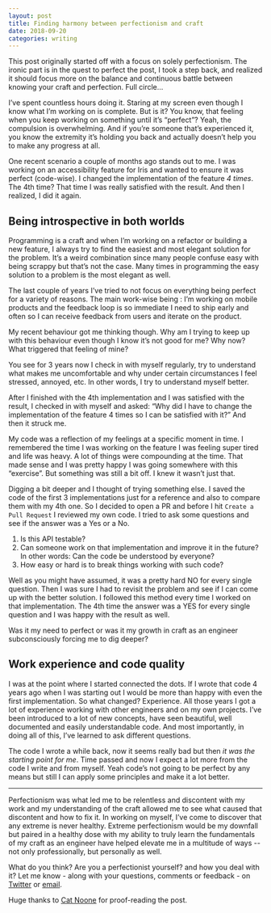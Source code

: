 ```yaml
---
layout: post
title: Finding harmony between perfectionism and craft
date: 2018-09-20
categories: writing
---
```


This post originally started off with a focus on solely perfectionism. The ironic part is in the quest to perfect the post, I took a step back, and realized it should focus more on the balance and continuous battle between knowing your craft and perfection. Full circle…

I’ve spent countless hours doing it. Staring at my screen even though I know what I’m working on is complete. But is it? You know, that feeling when you keep working on something until it’s “perfect”? Yeah, the compulsion is overwhelming. And if you’re someone that’s experienced it, you know the extremity it’s holding you back and actually doesn’t help you to make any progress at all.

One recent scenario a couple of months ago stands out to me. I was working on an accessibility feature for Iris and wanted to ensure it was perfect (code-wise). I changed the implementation of the feature _4 times_. The 4th time? That time I was really satisfied with the result. And then I realized, I did it again.

## Being introspective in both worlds
Programming is a craft and when I’m working on a refactor or building a new feature, I always try to find the easiest and most elegant solution for the problem. It’s a weird combination since many people confuse easy with being scrappy but that’s not the case. Many times in programming the easy solution to a problem is the most elegant as well.

The last couple of years I’ve tried to not focus on everything being perfect for a variety of reasons. The main work-wise being : I’m working on mobile products and the feedback loop is so immediate I need to ship early and often so I can receive feedback from users and iterate on the product.

My recent behaviour got me thinking though. Why am  I trying to keep up with this behaviour even though I know it’s not good for me? Why now? What triggered that feeling of mine?

You see for 3 years now I check in with myself regularly, try to understand what makes me uncomfortable and why under certain circumstances I feel stressed, annoyed, etc. In other words, I try to understand myself better.

After I finished with the 4th implementation and I was satisfied with the result, I checked in with myself and asked: “Why did I have to change the implementation of the feature 4 times so I can be satisfied with it?” And then it struck me.

My code was a reflection of my feelings at a specific moment in time. I remembered the time I was working on the feature I was feeling super tired and life was heavy. A lot of things were compounding at the time. That made sense and I was pretty happy I was going somewhere with this “exercise”. But something was still a bit off. I knew it wasn’t just that.

Digging a bit deeper and I thought of trying something else. I saved the code of the first 3 implementations just for a reference and also to compare them with my 4th one. So I decided to open a PR and before I hit `Create a Pull Request` I reviewed my own code. I tried to ask some questions and see if the answer was a Yes or a No.

1. Is this API testable?
2. Can someone work on that implementation and improve it in the future? In other words: Can the code be understood by everyone?
3. How easy or hard is to break things working with such code?

Well as you might have assumed, it was a pretty hard NO for every single question. Then I was sure I had to revisit the problem and see if I can come up with the better solution. I followed this method every time I worked on that implementation. The 4th time the answer was a YES for every single question and I was happy with the result as well.

Was it my need to perfect or was it my growth in craft as an engineer subconsciously forcing me to dig deeper?

## Work experience and code quality
I was at the point where I started connected the dots. If I wrote that code 4 years ago when I was starting out I would be more than happy with even the first implementation. So what changed? Experience. All those years I got a lot of experience working with other engineers and on my own projects. I’ve been introduced to a lot of new concepts, have seen beautiful, well documented and easily understandable code. And most importantly, in doing all of this, I’ve learned to ask different questions.

The code I wrote a while back, now it seems really bad but then _it was the starting point for me_. Time passed and now I expect a lot more from the code I write and from myself. Yeah code’s not going to be perfect by any means but still I can apply some principles and make it a lot better.

- - - -

Perfectionism was what led me to be relentless and discontent with my work and my understanding of the craft allowed me to see what caused that discontent and how to fix it. In working on myself, I’ve come to discover that any extreme is never healthy. Extreme perfectionism would be my downfall but paired in a healthy dose with my ability to truly learn the fundamentals of my craft as an engineer have helped elevate me in a multitude of ways -- not only professionally, but personally as well.

What do you think? Are you a perfectionist yourself? and how you deal with it? Let me know - along with your questions, comments or feedback - on [Twitter](https://twitter.com/agisilaosts) or [email](mailto:agtsaraboulidis@gmail.com).

Huge thanks to [Cat Noone](https://twitter.com/imcatnoone) for proof-reading the post.